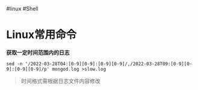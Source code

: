 #linux #Shell 
# Linux常用命令
**获取一定时间范围内的日志**

```
sed -n '/2022-03-28T04:[0-9][0-9]:[0-9][0-9]/,/2022-03-28T09:[0-9][0-9]:[0-9][0-9]/p' mongod.log >slow.log
```

> 时间格式需根据日志文件内容修改

